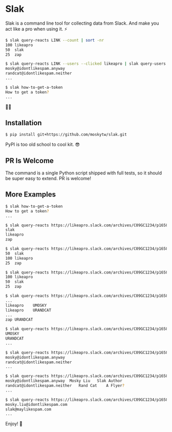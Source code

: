 # Slak

Slak is a command line tool for collecting data from Slack. And make you act
like a pro when using it. ⚡️

```bash
$ slak query-reacts LINK --count | sort -nr
100	likeapro
50	slak
25	zap
```

```bash
$ slak query-reacts LINK --users --clicked likeapro | slak query-users
mosky@idontlikespam.anyway
randcat@idontlikespam.neither
...
```

```bash
$ slak how-to-get-a-token
How to get a token?
...
```

🤘🏻

## Installation

```bash
$ pip install git+https://github.com/moskytw/slak.git
```

PyPI is too old school to cool kit. 😎

## PR Is Welcome

The command is a single Python script shipped with full tests, so it should be
super easy to extend. PR is welcome!

## More Examples

```bash
$ slak how-to-get-a-token
How to get a token?
...
```

```bash
$ slak query-reacts https://likeapro.slack.com/archives/C09GC1234/p1658718657123456
slak
likeapro
zap
```

```bash
$ slak query-reacts https://likeapro.slack.com/archives/C09GC1234/p1658718657123456 --count
50	slak
100	likeapro
25	zap
```

```bash
$ slak query-reacts https://likeapro.slack.com/archives/C09GC1234/p1658718657123456 --count | sort -nr
100	likeapro
50	slak
25	zap
```

```bash
$ slak query-reacts https://likeapro.slack.com/archives/C09GC1234/p1658718657123456 --users
...
likeapro	UMOSKY
likeapro	URANDCAT
...
zap	URANDCAT
```

```bash
$ slak query-reacts https://likeapro.slack.com/archives/C09GC1234/p1658718657123456 --users --clicked likeapro
UMOSKY
URANDCAT
...
```

```bash
$ slak query-reacts https://likeapro.slack.com/archives/C09GC1234/p1658718657123456 --users --clicked likeapro | slak query-users
mosky@idontlikespam.anyway
randcat@idontlikespam.neither
...
```

```bash
$ slak query-reacts https://likeapro.slack.com/archives/C09GC1234/p1658718657123456 --users --clicked likeapro | slak query-users --names --titles
mosky@idontlikespam.anyway	Mosky Liu	Slak Author
randcat@idontlikespam.neither	Rand Cat	A Flyer?
...
```

```bash
$ slak query-reacts https://likeapro.slack.com/archives/C09GC1234/p1658718657123456 --users | cut -f2 | slak query-users
mosky.liu@idontlikespam.com
slak@maylikespam.com
...
```

Enjoy! 🍻

